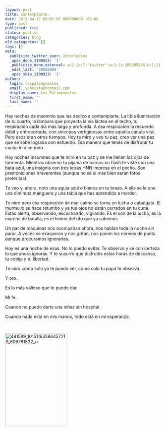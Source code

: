 ```yaml
---
layout: post
title: Contemplarte.
date: 2013-04-17 08:01:07.000000000 -06:00
type: post
published: true
status: publish
categories: blog
old_categories: []
tags: []
meta:
  publicize_twitter_user: Interludios
  _wpas_done_1100923: '1'
  _publicize_done_external: a:1:{s:7:"twitter";a:1:{i:200585546;b:1;}}
  _edit_last: '30508904'
  _wpas_skip_1100923: '1'
author:
  login: lospalimpsestos
  email: yahvista@hotmail.com
  display_name: Los Palimpsestos
  first_name: ''
  last_name: ''
---
```

<p>Hay noches de insomnio que las dedico a contemplarte. La tibia iluminación de tu cuarto, la lámpara que proyecta la vía láctea en el techo, tu respiración cada día más larga y profunda. A esa respiración la recuerdo débil y entrecortada, con síncopas vertiginosas entre aquélla cánula vital. Pero esos eran otros tiempos. Hoy te miro y veo tu paz, creo ver una paz que se sabe lograda con esfuerzo. Esa manera que tenés de disfrutar tu cunita lo dice todo.</p>
<p>Hay noches insomnes que te miro en tu paz y se me llenan los ojos de tormenta. Mientras observo tu pijama de barcos un flash te viste con una bata azul, una insignia con tres letras HNN impresa en el pecho. Son premoniciones irreverentes (aunque no sé si más bien serán fotos pretéritas).</p>
<p>Te veo y, ahora, noto una aguja azul o blanca en tu brazo. A ella se le une una diminuta manguera y una tabla que has aprendido a morder.</p>
<p>Te miro pero esa respiración de mar calmo se torna en lucha o cabalgata. El murmullo se hace retumbo y ya tus ojos no están cerrados en tu cuna. Estás alerta, observando, escuchando, vigilando. Es el son de la lucha, es la marcha de batalla, es el himno del rito que ya sabemos.</p>
<p>Un par de máquinas nos acompañan ahora, nos hablan toda la noche sin parar. A veces se exasperan y nos gritan, nos ponen los nervios de punta aunque procuramos ignorarlas.</p>
<p>Hoy es una noche de esas. No lo puedo evitar. Te observo y sé con certeza lo que ahora ignorás. Y te susurro que disfrutés estas horas de descanso, tu cobija y tu libertad.</p>
<p>Te miro como sólo yo te puedo ver, como solo tu papá te observa.</p>
<p>Y oro.</p>
<p>Es lo más valioso que te puedo dar.</p>
<p>Mi fe.</p>
<p>Cuando no puedo darte una niñez sin hospital.</p>
<p>Cuando nada está en mis manos, todo está en mi esperanza.</p>
<p>&nbsp;</p>
<p><a href="http://lospalimpsestos.files.wordpress.com/2013/04/481589_10151163586457219_606761832_n.jpg"><img class="aligncenter size-medium wp-image-1206" alt="481589_10151163586457219_606761832_n" src="{{ site.baseurl }}/assets/481589_10151163586457219_606761832_n.jpg" width="200" height="300" /></a></p>
